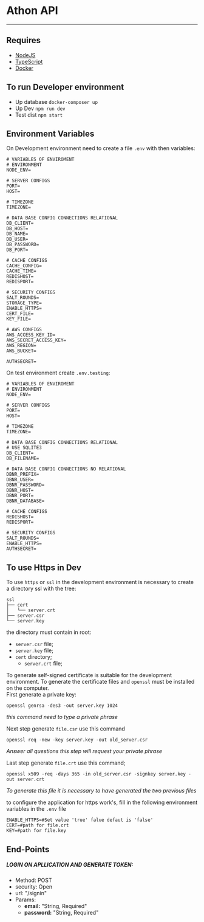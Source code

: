 # Athon API
***

## Requires

* [NodeJS](https://nodejs.org/en/docs/)
* [TypeScript](https://www.typescriptlang.org/docs/home.html)
* [Docker](https://www.docker.com/products/docker-hub)

## To run Developer environment

* Up database ```docker-composer up```
* Up Dev ```npm run dev```
* Test dist ```npm start```

## Environment Variables 

On Development environment need to create a file `.env` with then variables:
```.dotenv
# VARIABLES OF ENVIROMENT
# ENVIRONMENT
NODE_ENV=

# SERVER CONFIGS
PORT=
HOST=

# TIMEZONE
TIMEZONE=

# DATA BASE CONFIG CONNECTIONS RELATIONAL
DB_CLIENT=
DB_HOST=
DB_NAME=
DB_USER=
DB_PASSWORD=
DB_PORT=

# CACHE CONFIGS
CACHE_CONFIG=
CACHE_TIME=
REDISHOST=
REDISPORT=

# SECURITY CONFIGS
SALT_ROUNDS=
STORAGE_TYPE=
ENABLE_HTTPS=
CERT_FILE=
KEY_FILE=

# AWS CONFIGS
AWS_ACCESS_KEY_ID=
AWS_SECRET_ACCESS_KEY=
AWS_REGION=
AWS_BUCKET=

AUTHSECRET=

```
On test environment create ```.env.testing```:
```.dotenv
# VARIABLES OF ENVIROMENT
# ENVIRONMENT
NODE_ENV=

# SERVER CONFIGS
PORT=
HOST=

# TIMEZONE
TIMEZONE=

# DATA BASE CONFIG CONNECTIONS RELATIONAL
# USE SQLITE3
DB_CLIENT=
DB_FILENAME=

# DATA BASE CONFIG CONNECTIONS NO RELATIONAL
DBNR_PREFIX=
DBNR_USER=
DBNR_PASSWORD=
DBNR_HOST=
DBNR_PORT=
DBNR_DATABASE=

# CACHE CONFIGS
REDISHOST=
REDISPORT=

# SECURITY CONFIGS
SALT_ROUNDS=
ENABLE_HTTPS=
AUTHSECRET=
```
## To use Https in Dev

To use ```https``` or ```ssl``` in the development environment is necessary to create a 
directory ssl with the tree:

```tree
ssl
├── cert
│   └── server.crt
├── server.csr
└── server.key
```

the directory must contain in root:
* ```server.csr``` file;
* ```server.key``` file;
* ```cert``` directory;
	* ```server.crt``` file;
	
To generate self-signed certificate is suitable for the development environment. To generate the certificate files and ``openssl`` must be installed on the computer.  
First generate a private key:
```shell
openssl genrsa -des3 -out server.key 1024
```
_this command need to type a private phrase_

Next step generate ``file.csr`` use this command

```shell
openssl req -new -key server.key -out old_server.csr
```
_Answer all questions this step will request your private phrase_

Last step generate ``file.crt`` use this command;

```shell
openssl x509 -req -days 365 -in old_server.csr -signkey server.key -out server.crt
```
_To generate this file it is necessary to have generated the two previous files_

to configure the application for https work's, fill in the following environment variables in the ``.env`` file
```dotenv
ENABLE_HTTPS=#Set value 'true' falue defaut is 'false'
CERT=#path for file.crt
KEY=#path for file.key
```

## End-Points

##### LOGIN ON APLLICATION AND GENERATE TOKEN: ###
* Method: POST
* security: Open
* url: "/signin"
* Params:
	* **email:** "String, Required"
	* **password:** "String, Required"


